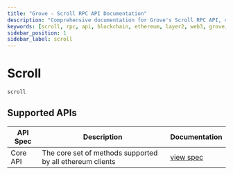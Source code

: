 ```yaml
---
title: "Grove - Scroll RPC API Documentation"
description: "Comprehensive documentation for Grove's Scroll RPC API, covering endpoint details and integration strategies for blockchain developers."
keywords: [scroll, rpc, api, blockchain, ethereum, layer2, web3, grove, pocket, pokt, L2]
sidebar_position: 1
sidebar_label: scroll
---
```


# Scroll

`scroll`

## Supported APIs

| API Spec | Description                                               | Documentation                  |
| -------- | --------------------------------------------------------- | ------------------------------ |
| Core API | The core set of methods supported by all ethereum clients | [view spec](../specs/core-api) |
